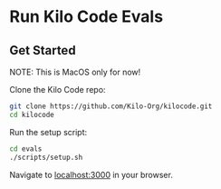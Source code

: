 # Run Kilo Code Evals

## Get Started

NOTE: This is MacOS only for now!

Clone the Kilo Code repo:

```sh
git clone https://github.com/Kilo-Org/kilocode.git
cd kilocode
```

Run the setup script:

```sh
cd evals
./scripts/setup.sh
```

Navigate to [localhost:3000](http://localhost:3000/) in your browser.
